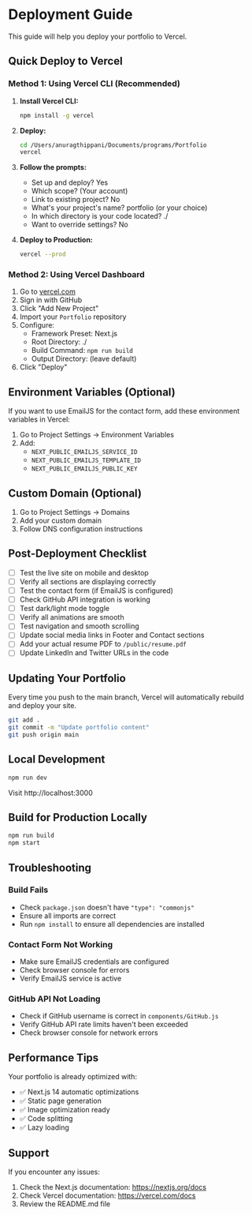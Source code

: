 # Deployment Guide

This guide will help you deploy your portfolio to Vercel.

## Quick Deploy to Vercel

### Method 1: Using Vercel CLI (Recommended)

1. **Install Vercel CLI:**

   ```bash
   npm install -g vercel
   ```

2. **Deploy:**

   ```bash
   cd /Users/anuragthippani/Documents/programs/Portfolio
   vercel
   ```

3. **Follow the prompts:**

   - Set up and deploy? Yes
   - Which scope? (Your account)
   - Link to existing project? No
   - What's your project's name? portfolio (or your choice)
   - In which directory is your code located? ./
   - Want to override settings? No

4. **Deploy to Production:**
   ```bash
   vercel --prod
   ```

### Method 2: Using Vercel Dashboard

1. Go to [vercel.com](https://vercel.com)
2. Sign in with GitHub
3. Click "Add New Project"
4. Import your `Portfolio` repository
5. Configure:
   - Framework Preset: Next.js
   - Root Directory: ./
   - Build Command: `npm run build`
   - Output Directory: (leave default)
6. Click "Deploy"

## Environment Variables (Optional)

If you want to use EmailJS for the contact form, add these environment variables in Vercel:

1. Go to Project Settings → Environment Variables
2. Add:
   - `NEXT_PUBLIC_EMAILJS_SERVICE_ID`
   - `NEXT_PUBLIC_EMAILJS_TEMPLATE_ID`
   - `NEXT_PUBLIC_EMAILJS_PUBLIC_KEY`

## Custom Domain (Optional)

1. Go to Project Settings → Domains
2. Add your custom domain
3. Follow DNS configuration instructions

## Post-Deployment Checklist

- [ ] Test the live site on mobile and desktop
- [ ] Verify all sections are displaying correctly
- [ ] Test the contact form (if EmailJS is configured)
- [ ] Check GitHub API integration is working
- [ ] Test dark/light mode toggle
- [ ] Verify all animations are smooth
- [ ] Test navigation and smooth scrolling
- [ ] Update social media links in Footer and Contact sections
- [ ] Add your actual resume PDF to `/public/resume.pdf`
- [ ] Update LinkedIn and Twitter URLs in the code

## Updating Your Portfolio

Every time you push to the main branch, Vercel will automatically rebuild and deploy your site.

```bash
git add .
git commit -m "Update portfolio content"
git push origin main
```

## Local Development

```bash
npm run dev
```

Visit http://localhost:3000

## Build for Production Locally

```bash
npm run build
npm start
```

## Troubleshooting

### Build Fails

- Check `package.json` doesn't have `"type": "commonjs"`
- Ensure all imports are correct
- Run `npm install` to ensure all dependencies are installed

### Contact Form Not Working

- Make sure EmailJS credentials are configured
- Check browser console for errors
- Verify EmailJS service is active

### GitHub API Not Loading

- Check if GitHub username is correct in `components/GitHub.js`
- Verify GitHub API rate limits haven't been exceeded
- Check browser console for network errors

## Performance Tips

Your portfolio is already optimized with:

- ✅ Next.js 14 automatic optimizations
- ✅ Static page generation
- ✅ Image optimization ready
- ✅ Code splitting
- ✅ Lazy loading

## Support

If you encounter any issues:

1. Check the Next.js documentation: https://nextjs.org/docs
2. Check Vercel documentation: https://vercel.com/docs
3. Review the README.md file

